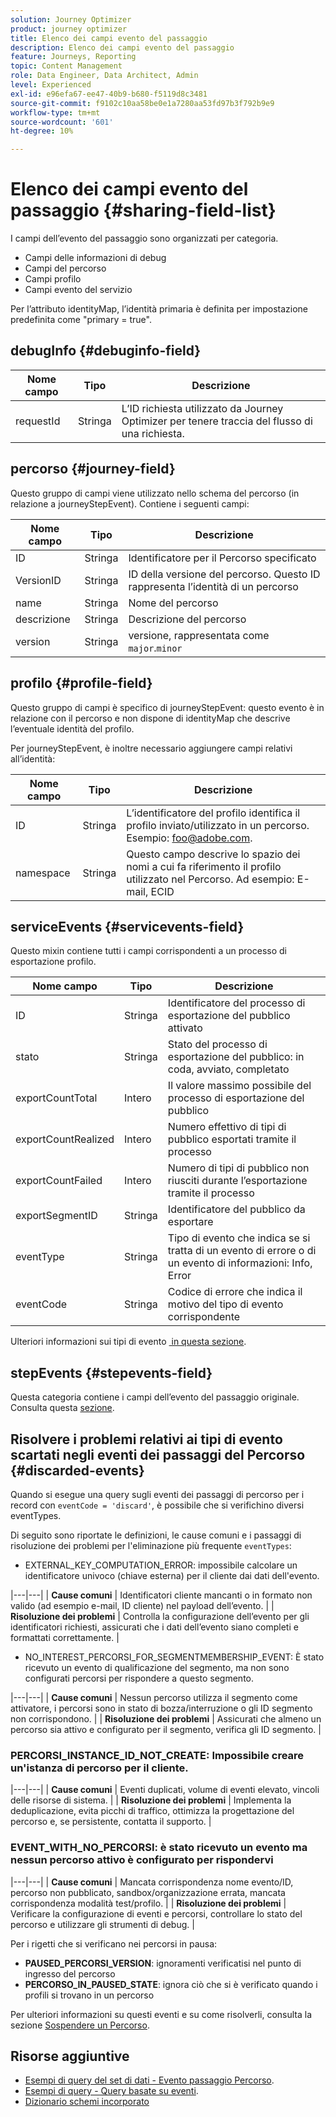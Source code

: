 ```yaml
---
solution: Journey Optimizer
product: journey optimizer
title: Elenco dei campi evento del passaggio
description: Elenco dei campi evento del passaggio
feature: Journeys, Reporting
topic: Content Management
role: Data Engineer, Data Architect, Admin
level: Experienced
exl-id: e96efa67-ee47-40b9-b680-f5119d8c3481
source-git-commit: f9102c10aa58be0e1a7280aa53fd97b3f792b9e9
workflow-type: tm+mt
source-wordcount: '601'
ht-degree: 10%

---
```


# Elenco dei campi evento del passaggio {#sharing-field-list}

I campi dell’evento del passaggio sono organizzati per categoria.

* Campi delle informazioni di debug
* Campi del percorso
* Campi profilo
* Campi evento del servizio

Per l’attributo identityMap, l’identità primaria è definita per impostazione predefinita come &quot;primary = true&quot;.

## debugInfo {#debuginfo-field}

| Nome campo | Tipo | Descrizione |
|---|---|------------|
| requestId | Stringa | L’ID richiesta utilizzato da Journey Optimizer per tenere traccia del flusso di una richiesta. |

## percorso {#journey-field}

Questo gruppo di campi viene utilizzato nello schema del percorso (in relazione a journeyStepEvent). Contiene i seguenti campi:

| Nome campo | Tipo | Descrizione |
|---|---|------------|
| ID | Stringa | Identificatore per il Percorso specificato |
| VersionID | Stringa | ID della versione del percorso. Questo ID rappresenta l’identità di un percorso |
| name | Stringa | Nome del percorso |
| descrizione | Stringa | Descrizione del percorso |
| version | Stringa | versione, rappresentata come `major`.`minor` |

## profilo {#profile-field}

Questo gruppo di campi è specifico di journeyStepEvent: questo evento è in relazione con il percorso e non dispone di identityMap che descrive l’eventuale identità del profilo.

Per journeyStepEvent, è inoltre necessario aggiungere campi relativi all’identità:

| Nome campo | Tipo | Descrizione |
|---|---|------------|
| ID | Stringa | L’identificatore del profilo identifica il profilo inviato/utilizzato in un percorso. Esempio: foo@adobe.com. |
| namespace | Stringa | Questo campo descrive lo spazio dei nomi a cui fa riferimento il profilo utilizzato nel Percorso. Ad esempio: E-mail, ECID |

## serviceEvents {#servicevents-field}

Questo mixin contiene tutti i campi corrispondenti a un processo di esportazione profilo.

| Nome campo | Tipo | Descrizione |
|---|---|------------|
| ID | Stringa | Identificatore del processo di esportazione del pubblico attivato |
| stato | Stringa | Stato del processo di esportazione del pubblico: in coda, avviato, completato |
| exportCountTotal | Intero | Il valore massimo possibile del processo di esportazione del pubblico |
| exportCountRealized | Intero | Numero effettivo di tipi di pubblico esportati tramite il processo |
| exportCountFailed | Intero | Numero di tipi di pubblico non riusciti durante l’esportazione tramite il processo |
| exportSegmentID | Stringa | Identificatore del pubblico da esportare |
| eventType | Stringa | Tipo di evento che indica se si tratta di un evento di errore o di un evento di informazioni: Info, Error |
| eventCode | Stringa | Codice di errore che indica il motivo del tipo di evento corrispondente |

Ulteriori informazioni sui tipi di evento [&#x200B; in questa sezione](#discarded-events).

## stepEvents {#stepevents-field}

Questa categoria contiene i campi dell’evento del passaggio originale. Consulta questa [sezione](../reports/sharing-legacy-fields.md).


## Risolvere i problemi relativi ai tipi di evento scartati negli eventi dei passaggi del Percorso  {#discarded-events}

Quando si esegue una query sugli eventi dei passaggi di percorso per i record con `eventCode = 'discard'`, è possibile che si verifichino diversi eventTypes.

Di seguito sono riportate le definizioni, le cause comuni e i passaggi di risoluzione dei problemi per l&#39;eliminazione più frequente `eventTypes`:

* EXTERNAL_KEY_COMPUTATION_ERROR: impossibile calcolare un identificatore univoco (chiave esterna) per il cliente dai dati dell&#39;evento.

|---|---|
| **Cause comuni** | Identificatori cliente mancanti o in formato non valido (ad esempio e-mail, ID cliente) nel payload dell’evento. |
| **Risoluzione dei problemi** | Controlla la configurazione dell’evento per gli identificatori richiesti, assicurati che i dati dell’evento siano completi e formattati correttamente. |

* NO_INTEREST_PERCORSI_FOR_SEGMENTMEMBERSHIP_EVENT: È stato ricevuto un evento di qualificazione del segmento, ma non sono configurati percorsi per rispondere a questo segmento.


|---|---|
| **Cause comuni** | Nessun percorso utilizza il segmento come attivatore, i percorsi sono in stato di bozza/interruzione o gli ID segmento non corrispondono. |
| **Risoluzione dei problemi** | Assicurati che almeno un percorso sia attivo e configurato per il segmento, verifica gli ID segmento. |

### PERCORSI_INSTANCE_ID_NOT_CREATE: Impossibile creare un&#39;istanza di percorso per il cliente.

|---|---|
| **Cause comuni** | Eventi duplicati, volume di eventi elevato, vincoli delle risorse di sistema. |
| **Risoluzione dei problemi** | Implementa la deduplicazione, evita picchi di traffico, ottimizza la progettazione del percorso e, se persistente, contatta il supporto. |

### EVENT_WITH_NO_PERCORSI: è stato ricevuto un evento ma nessun percorso attivo è configurato per rispondervi

|---|---|
| **Cause comuni** | Mancata corrispondenza nome evento/ID, percorso non pubblicato, sandbox/organizzazione errata, mancata corrispondenza modalità test/profilo. |
| **Risoluzione dei problemi** | Verificare la configurazione di eventi e percorsi, controllare lo stato del percorso e utilizzare gli strumenti di debug. |

Per i rigetti che si verificano nei percorsi in pausa:

* **PAUSED_PERCORSI_VERSION**: ignoramenti verificatisi nel punto di ingresso del percorso
* **PERCORSO_IN_PAUSED_STATE**: ignora ciò che si è verificato quando i profili si trovano in un percorso

Per ulteriori informazioni su questi eventi e su come risolverli, consulta la sezione [Sospendere un Percorso](../building-journeys/journey-pause.md#troubleshoot-profile-discards-in-paused-journeys).

## Risorse aggiuntive

* [Esempi di query del set di dati - Evento passaggio Percorso](../data/datasets-query-examples.md#journey-step-event).
* [Esempi di query - Query basate su eventi](query-examples.md#event-based-queries).
* [Dizionario schemi incorporato](https://experienceleague.adobe.com/tools/ajo-schemas/schema-dictionary.html?lang=it)

